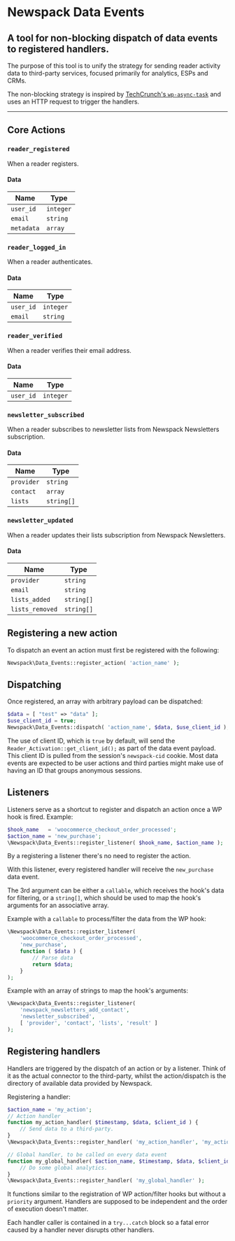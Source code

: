 # Newspack Data Events

## A tool for non-blocking dispatch of data events to registered handlers.

The purpose of this tool is to unify the strategy for sending reader activity data to third-party services, focused primarily for analytics, ESPs and CRMs.

The non-blocking strategy is inspired by [TechCrunch's `wp-async-task`](https://github.com/techcrunch/wp-async-task) and uses an HTTP request to trigger the handlers.

---

## Core Actions

### `reader_registered`

When a reader registers.

#### Data

| Name       | Type      |
| ---------- | --------- |
| `user_id`  | `integer` |
| `email`    | `string`  |
| `metadata` | `array`   |

### `reader_logged_in`

When a reader authenticates.

#### Data

| Name      | Type      |
| --------- | --------- |
| `user_id` | `integer` |
| `email`   | `string`  |

### `reader_verified`

When a reader verifies their email address.

#### Data

| Name      | Type      |
| --------- | --------- |
| `user_id` | `integer` |

### `newsletter_subscribed`

When a reader subscribes to newsletter lists from Newspack Newsletters subscription.

#### Data

| Name       | Type       |
| ---------- | ---------- |
| `provider` | `string`   |
| `contact`  | `array`    |
| `lists`    | `string[]` |

### `newsletter_updated`

When a reader updates their lists subscription from Newspack Newsletters.

#### Data

| Name            | Type       |
| --------------- | ---------- |
| `provider`      | `string`   |
| `email`         | `string`   |
| `lists_added`   | `string[]` |
| `lists_removed` | `string[]` |

## Registering a new action

To dispatch an event an action must first be registered with the following:

```php
Newspack\Data_Events::register_action( 'action_name' );
```

## Dispatching

Once registered, an array with arbitrary payload can be dispatched:

```php
$data = [ "test" => "data" ];
$use_client_id = true;
Newspack\Data_Events::dispatch( 'action_name', $data, $use_client_id );
```

The use of client ID, which is `true` by default, will send the `Reader_Activation::get_client_id();` as part of the data event payload. This client ID is pulled from the session's `newspack-cid` cookie. Most data events are expected to be user actions and third parties might make use of having an ID that groups anonymous sessions.

## Listeners

Listeners serve as a shortcut to register and dispatch an action once a WP hook is fired. Example:

```php
$hook_name   = 'woocommerce_checkout_order_processed';
$action_name = 'new_purchase';
\Newspack\Data_Events::register_listener( $hook_name, $action_name );
```

By a registering a listener there's no need to register the action.

With this listener, every registered handler will receive the `new_purchase` data event.

The 3rd argument can be either a `callable`, which receives the hook's data for filtering, or a `string[]`, which should be used to map the hook's arguments for an associative array.

Example with a `callable` to process/filter the data from the WP hook:

```php
\Newspack\Data_Events::register_listener(
	'woocommerce_checkout_order_processed',
	'new_purchase',
	function ( $data ) {
		// Parse data
		return $data;
	}
);
```

Example with an array of strings to map the hook's arguments:

```php
\Newspack\Data_Events::register_listener(
	'newspack_newsletters_add_contact',
	'newsletter_subscribed',
	[ 'provider', 'contact', 'lists', 'result' ]
);
```

## Registering handlers

Handlers are triggered by the dispatch of an action or by a listener. Think of it as the actual connector to the third-party, whilst the action/dispatch is the directory of available data provided by Newspack.

Registering a handler:

```php
$action_name = 'my_action';
// Action handler
function my_action_handler( $timestamp, $data, $client_id ) {
	// Send data to a third-party.
}
\Newspack\Data_Events::register_handler( 'my_action_handler', 'my_action' );

// Global handler, to be called on every data event
function my_global_handler( $action_name, $timestamp, $data, $client_id ) {
	// Do some global analytics.
}
\Newspack\Data_Events::register_handler( 'my_global_handler' );
```

It functions similar to the registration of WP action/filter hooks but without a `priority` argument. Handlers are supposed to be independent and the order of execution doesn't matter.

Each handler caller is contained in a `try...catch` block so a fatal error caused by a handler never disrupts other handlers.

